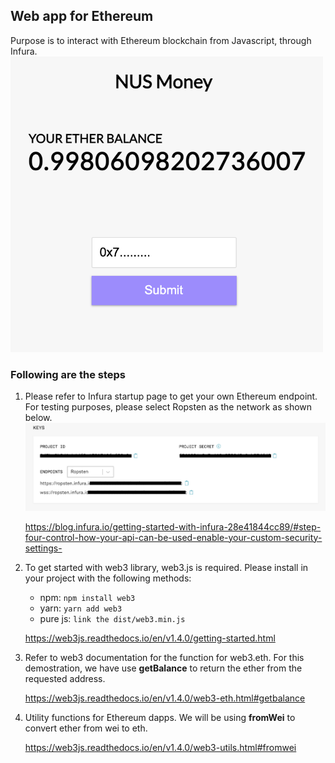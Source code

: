 ## Web app for Ethereum ##
Purpose is to interact with Ethereum blockchain from Javascript, through Infura.
<img src="images/frontend.png" width="500px">
 
 
### Following are the steps ###
1. Please refer to Infura startup page to get your own Ethereum endpoint.
    For testing purposes, please select Ropsten as the network as shown below.
    <img src="images/infura.png" width="900px">
    
    https://blog.infura.io/getting-started-with-infura-28e41844cc89/#step-four-control-how-your-api-can-be-used-enable-your-custom-security-settings- 

2. To get started with web3 library, web3.js is required. Please install in your project with the following methods:
    - npm: `npm install web3`
    - yarn: `yarn add web3`
    - pure js: `link the dist/web3.min.js`
    
    https://web3js.readthedocs.io/en/v1.4.0/getting-started.html

3. Refer to web3 documentation for the function for web3.eth. For this demostration, we have use **getBalance** to return the ether from the requested address.
    
    https://web3js.readthedocs.io/en/v1.4.0/web3-eth.html#getbalance
    
4. Utility functions for Ethereum dapps. We will be using **fromWei** to convert ether from wei to eth.
    
    https://web3js.readthedocs.io/en/v1.4.0/web3-utils.html#fromwei
